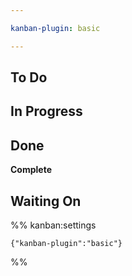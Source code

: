 ```yaml
---

kanban-plugin: basic

---
```


## To Do



## In Progress



## Done

**Complete**


## Waiting On





%% kanban:settings
```
{"kanban-plugin":"basic"}
  ```
  %%